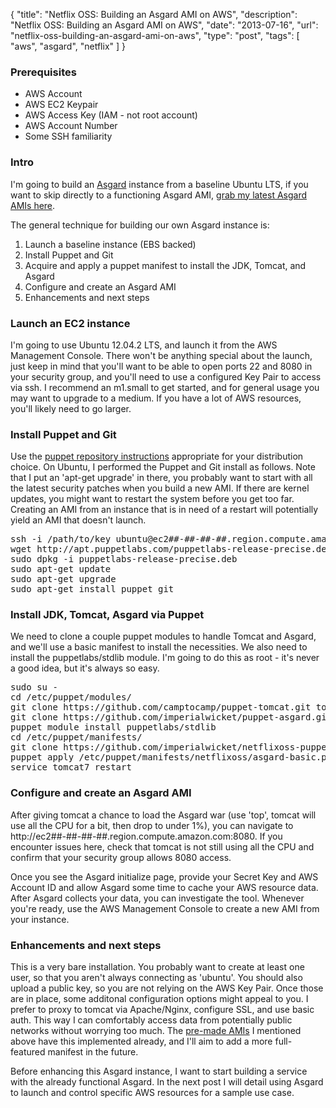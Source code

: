 {
  "title": "Netflix OSS: Building an Asgard AMI on AWS",
  "description": "Netflix OSS: Building an Asgard AMI on AWS",
  "date": "2013-07-16",
  "url": "netflix-oss-building-an-asgard-ami-on-aws",
  "type": "post",
  "tags": [
    "aws",
    "asgard",
    "netflix"
  ]
}
### Prerequisites

*   AWS Account
*   AWS EC2 Keypair
*   AWS Access Key (IAM - not root account)
*   AWS Account Number
*   Some SSH familiarity

### Intro

I'm going to build an [Asgard](https://github.com/Netflix/asgard) instance from a baseline Ubuntu LTS, if you want to skip directly to a functioning Asgard AMI, [grab my latest Asgard AMIs here](http://imperialwicket.com/tag/asgard). 

The general technique for building our own Asgard instance is:

1.  Launch a baseline instance (EBS backed)
2.  Install Puppet and Git
3.  Acquire and apply a puppet manifest to install the JDK, Tomcat, and Asgard
4.  Configure and create an Asgard AMI
5.  Enhancements and next steps

### Launch an EC2 instance

I'm going to use Ubuntu 12.04.2 LTS, and launch it from the AWS Management Console. There won't be anything special about the launch, just keep in mind that you'll want to be able to open ports 22 and 8080 in your security group, and you'll need to use a configured Key Pair to access via ssh. I recommend an m1.small to get started, and for general usage you may want to upgrade to a medium. If you have a lot of AWS resources, you'll likely need to go larger.

### Install Puppet and Git

Use the [puppet repository instructions](http://docs.puppetlabs.com/guides/puppetlabs_package_repositories.html) appropriate for your distribution choice. On Ubuntu, I performed the Puppet and Git install as follows. Note that I put an 'apt-get upgrade' in there, you probably want to start with all the latest security patches when you build a new AMI. If there are kernel updates, you might want to restart the system before you get too far. Creating an AMI from an instance that is in need of a restart will potentially yield an AMI that doesn't launch.

<pre>
ssh -i /path/to/key ubuntu@ec2##-##-##-##.region.compute.amazon.com
wget http://apt.puppetlabs.com/puppetlabs-release-precise.deb
sudo dpkg -i puppetlabs-release-precise.deb
sudo apt-get update
sudo apt-get upgrade
sudo apt-get install puppet git
</pre>

### Install JDK, Tomcat, Asgard via Puppet

We need to clone a couple puppet modules to handle Tomcat and Asgard, and we'll use a basic manifest to install the necessities. We also need to install the puppetlabs/stdlib module. I'm going to do this as root - it's never a good idea, but it's always so easy.

<pre>
sudo su -
cd /etc/puppet/modules/
git clone https://github.com/camptocamp/puppet-tomcat.git tomcat
git clone https://github.com/imperialwicket/puppet-asgard.git asgard
puppet module install puppetlabs/stdlib
cd /etc/puppet/manifests/
git clone https://github.com/imperialwicket/netflixoss-puppet-manifest-samples.git netflixoss
puppet apply /etc/puppet/manifests/netflixoss/asgard-basic.pp
service tomcat7 restart
</pre>

### Configure and create an Asgard AMI

After giving tomcat a chance to load the Asgard war (use 'top', tomcat will use all the CPU for a bit, then drop to under 1%), you can navigate to http://ec2##-##-##-##.region.compute.amazon.com:8080\. If you encounter issues here, check that tomcat is not still using all the CPU and confirm that your security group allows 8080 access.

Once you see the Asgard initialize page, provide your Secret Key and AWS Account ID and allow Asgard some time to cache your AWS resource data. After Asgard collects your data, you can investigate the tool. Whenever you're ready, use the AWS Management Console to create a new AMI from your instance.

### Enhancements and next steps

This is a very bare installation. You probably want to create at least one user, so that you aren't always connecting as 'ubuntu'. You should also upload a public key, so you are not relying on the AWS Key Pair. Once those are in place, some additonal configuration options might appeal to you. I prefer to proxy to tomcat via Apache/Nginx, configure SSL, and use basic auth. This way I can comfortably access data from potentially public networks without worrying too much. The [pre-made AMIs](http://imperialwicket.com/tag/asgard) I mentioned above have this implemented already, and I'll aim to add a more full-featured manifest in the future.

Before enhancing this Asgard instance, I want to start building a service with the already functional Asgard. In the next post I will detail using Asgard to launch and control specific AWS resources for a sample use case.
